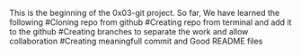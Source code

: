 This is the beginning of the 0x03-git project.
So far,
We have learned the following
  #Cloning repo from github 
  #Creating repo from terminal and add it to the github
  #Creating branches to separate the work and allow collaboration
  #Creating meaningfull commit and Good README files

